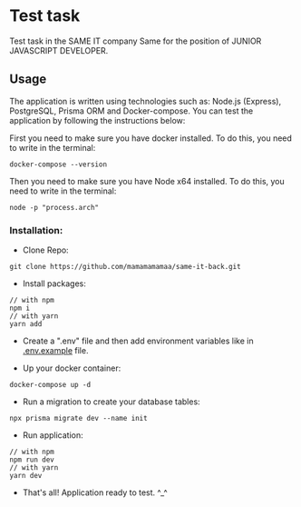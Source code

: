 # Test task

Test task in the SAME IT company Same for the position of JUNIOR JAVASCRIPT DEVELOPER.

## Usage

The application is written using technologies such as: Node.js (Express), PostgreSQL, Prisma ORM and Docker-compose. You can test the application by following the instructions below:

First you need to make sure you have docker installed. To do this, you need to write in the terminal:

```
docker-compose --version
```

Then you need to make sure you have Node x64 installed. To do this, you need to write in the terminal:

```
node -p "process.arch"
```

### Installation:

* Clone Repo:
```
git clone https://github.com/mamamamamaa/same-it-back.git
```

* Install packages:

```
// with npm
npm i 
// with yarn
yarn add
```

* Create a ".env" file and then add environment variables like in [.env.example](https://github.com/mamamamamaa/same-it-back/blob/main/.env.example) file.

* Up your docker container:

```
docker-compose up -d
```

* Run a migration to create your database tables:

```
npx prisma migrate dev --name init
```

* Run application:
```
// with npm
npm run dev
// with yarn
yarn dev
```

* That's all! Application ready to test. ^_^
